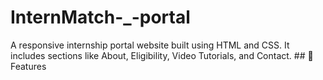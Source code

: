 # InternMatch-_-portal
A responsive internship portal website built using HTML and CSS.   It includes sections like About, Eligibility, Video Tutorials, and Contact.    ## 🚀 Features

